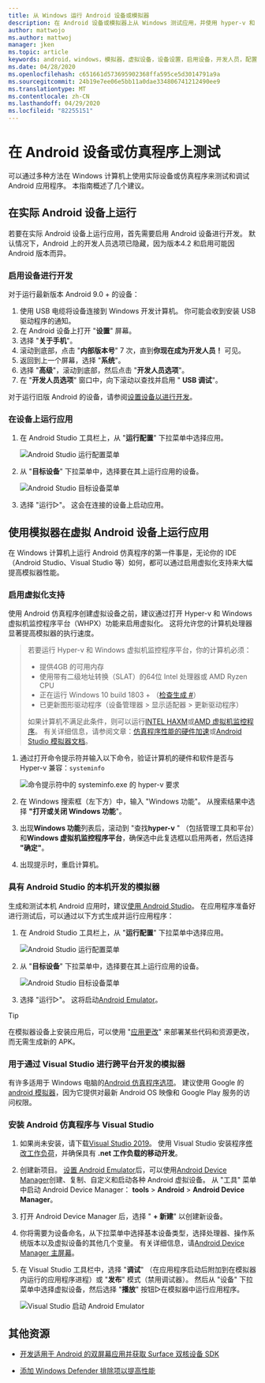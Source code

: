 ```yaml
---
title: 从 Windows 运行 Android 设备或模拟器
description: 在 Android 设备或模拟器上从 Windows 测试应用，并使用 hyper-v 和 Windows 虚拟机监控程序平台（WHPX）启用虚拟化。
author: mattwojo
ms.author: mattwoj
manager: jken
ms.topic: article
keywords: android，windows，模拟器，虚拟设备，设备设置，启用设备，开发人员，配置，虚拟化，visual studio，hyper-v，intel，haxm，amd，Windows 虚拟机监控程序平台，WHPX
ms.date: 04/28/2020
ms.openlocfilehash: c651661d573695902368ffa595ce5d3014791a9a
ms.sourcegitcommit: 24b19e7ee06e5bb11a0dae334806741212490ee9
ms.translationtype: MT
ms.contentlocale: zh-CN
ms.lasthandoff: 04/29/2020
ms.locfileid: "82255151"
---
```

# <a name="test-on-an-android-device-or-emulator"></a>在 Android 设备或仿真程序上测试

可以通过多种方法在 Windows 计算机上使用实际设备或仿真程序来测试和调试 Android 应用程序。 本指南概述了几个建议。

## <a name="run-on-a-real-android-device"></a>在实际 Android 设备上运行

若要在实际 Android 设备上运行应用，首先需要启用 Android 设备进行开发。 默认情况下，Android 上的开发人员选项已隐藏，因为版本4.2 和启用可能因 Android 版本而异。

### <a name="enable-your-device-for-development"></a>启用设备进行开发

对于运行最新版本 Android 9.0 + 的设备：

1. 使用 USB 电缆将设备连接到 Windows 开发计算机。 你可能会收到安装 USB 驱动程序的通知。
2. 在 Android 设备上打开 "**设置**" 屏幕。
3. 选择 "**关于手机**"。
4. 滚动到底部，点击 "**内部版本号**" 7 次，直到**你现在成为开发人员！** 可见。
5. 返回到上一个屏幕，选择 "**系统**"。
6. 选择 "**高级**"，滚动到底部，然后点击 "**开发人员选项**"。
7. 在 "**开发人员选项**" 窗口中，向下滚动以查找并启用 " **USB 调试**"。

对于运行旧版 Android 的设备，请参阅[设置设备以进行开发](https://docs.microsoft.com/xamarin/android/get-started/installation/set-up-device-for-development)。

### <a name="run-your-app-on-the-device"></a>在设备上运行应用

1. 在 Android Studio 工具栏上，从 "**运行配置**" 下拉菜单中选择应用。

    ![Android Studio 运行配置菜单](../images/android-run-config-menu.png)

2. 从 "**目标设备**" 下拉菜单中，选择要在其上运行应用的设备。

    ![Android Studio 目标设备菜单](../images/android-target-device-menu.png)

3. 选择 "运行▷"。 这会在连接的设备上启动应用。

## <a name="run-your-app-on-a-virtual-android-device-using-an-emulator"></a>使用模拟器在虚拟 Android 设备上运行应用

在 Windows 计算机上运行 Android 仿真程序的第一件事是，无论你的 IDE （Android Studio、Visual Studio 等）如何，都可以通过启用虚拟化支持来大幅提高模拟器性能。

### <a name="enable-virtualization-support"></a>启用虚拟化支持

使用 Android 仿真程序创建虚拟设备之前，建议通过打开 Hyper-v 和 Windows 虚拟机监控程序平台（WHPX）功能来启用虚拟化。 这将允许您的计算机处理器显著提高模拟器的执行速度。

> 若要运行 Hyper-v 和 Windows 虚拟机监控程序平台，你的计算机必须：
>
> * 提供4GB 的可用内存
> * 使用带有二级地址转换（SLAT）的64位 Intel 处理器或 AMD Ryzen CPU
> * 正在运行 Windows 10 build 1803 + （[检查生成 #](ms-settings:about)）
> * 已更新图形驱动程序（设备管理器 > 显示适配器 > 更新驱动程序）
>
> 如果计算机不满足此条件，则可以运行[INTEL HAXM](https://github.com/intel/haxm/wiki/Installation-Instructions-on-Windows)或[AMD 虚拟机监控程序](https://github.com/google/android-emulator-hypervisor-driver-for-amd-processors)。 有关详细信息，请参阅文章：[仿真程序性能的硬件加速](https://docs.microsoft.com/xamarin/android/get-started/installation/android-emulator/hardware-acceleration)或[Android Studio 模拟器文档](https://developer.android.com/studio/run/emulator)。

1. 通过打开命令提示符并输入以下命令，验证计算机的硬件和软件是否与 Hyper-v 兼容：`systeminfo`

    ![命令提示符中的 systeminfo.exe 的 hyper-v 要求](../images/systeminfo.png)

2. 在 Windows 搜索框（左下方）中，输入 "Windows 功能"。 从搜索结果中选择 **"打开或关闭 Windows 功能**"。

3. 出现**Windows 功能**列表后，滚动到 "查找**hyper-v** " （包括管理工具和平台）和**Windows 虚拟机监控程序平台**，确保选中此复选框以启用两者，然后选择 **"确定"**。

4. 出现提示时，重启计算机。

### <a name="emulator-for-native-development-with-android-studio"></a>具有 Android Studio 的本机开发的模拟器

生成和测试本机 Android 应用时，建议[使用 Android Studio](./native-android.md)。 在应用程序准备好进行测试后，可以通过以下方式生成并运行应用程序：

1. 在 Android Studio 工具栏上，从 "**运行配置**" 下拉菜单中选择应用。

    ![Android Studio 运行配置菜单](../images/android-run-config-menu.png)

2. 从 "**目标设备**" 下拉菜单中，选择要在其上运行应用的设备。

    ![Android Studio 目标设备菜单](../images/android-target-device-menu.png)

3. 选择 "运行▷"。 这将启动[Android Emulator](https://developer.android.com/studio/run/emulator)。

> [!TIP]
> 在模拟器设备上安装应用后，可以使用 "[应用更改](https://developer.android.com/studio/run#apply-changes)" 来部署某些代码和资源更改，而无需生成新的 APK。

### <a name="emulator-for-cross-platform-development-with-visual-studio"></a>用于通过 Visual Studio 进行跨平台开发的模拟器

有许多适用于 Windows 电脑的[Android 仿真程序选项](https://www.androidauthority.com/best-android-emulators-for-pc-655308/)。 建议使用 Google 的[android 模拟器](https://developer.android.com/studio/run/emulator)，因为它提供对最新 Android OS 映像和 Google Play 服务的访问权限。

### <a name="install-android-emulator-with-visual-studio"></a>安装 Android 仿真程序与 Visual Studio

1. 如果尚未安装，请下载[Visual Studio 2019](https://visualstudio.microsoft.com/downloads/)。 使用 Visual Studio 安装程序[修改工作负荷](https://docs.microsoft.com/visualstudio/install/modify-visual-studio?view=vs-2019#modify-workloads)，并确保具有 **.net 工作负载的移动开发**。

2. 创建新项目。 [设置 Android Emulator](https://docs.microsoft.com/xamarin/android/get-started/installation/android-emulator/)后，可以使用[Android Device Manager](https://docs.microsoft.com/xamarin/android/get-started/installation/android-emulator/device-manager?tabs=windows&pivots=windows#requirements)创建、复制、自定义和启动各种 Android 虚拟设备。 从 "工具" 菜单中启动 Android Device Manager： **tools** > **Android** > **Android Device Manager**。

3. 打开 Android Device Manager 后，选择 " **+ 新建**" 以创建新设备。

4. 你将需要为设备命名，从下拉菜单中选择基本设备类型，选择处理器、操作系统版本以及虚拟设备的其他几个变量。 有关详细信息，请[Android Device Manager 主屏幕](https://docs.microsoft.com/xamarin/android/get-started/installation/android-emulator/device-manager?tabs=windows&pivots=windows#main-screen)。

5. 在 Visual Studio 工具栏中，选择 "**调试**" （在应用程序启动后附加到在模拟器内运行的应用程序进程）或 "**发布**" 模式（禁用调试器）。 然后从 "设备" 下拉菜单中选择虚拟设备，然后选择 "**播放**" 按钮▷在模拟器中运行应用程序。

    ![Visual Studio 启动 Android Emulator](../images/vs-target-device-menu.png)

## <a name="additional-resources"></a>其他资源

- [开发适用于 Android 的双屏幕应用并获取 Surface 双核设备 SDK](https://docs.microsoft.com/dual-screen/android/)

- [添加 Windows Defender 排除项以提高性能](defender-settings.md)
